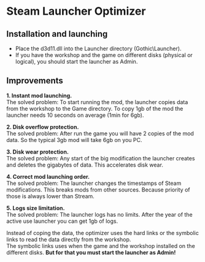 # Steam Launcher Optimizer
## Installation and launching
* Place the d3d11.dll into the Launcher directory (Gothic\Launcher).  
* If you have the workshop and the game on different disks (physical or logical), you should start the launcher as Admin.

## Improvements
**1. Instant mod launching.**  
The solved problem: To start running the mod, the launcher copies data from the workshop to the Game directory. To copy 1gb of the mod the launcher needs 10 seconds on average (1min for 6gb).

**2. Disk overflow protection.**  
The solved problem: After run the game you will have 2 copies of the mod data. So the typical 3gb mod will take 6gb on you PC.

**3. Disk wear protection.**  
The solved problem: Any start of the big modification the launcher creates and deletes the gigabytes of data. This accelerates disk wear.

**4. Correct mod launching order.**  
The solved problem: The launcher changes the timestamps of Steam modifications. This breaks mods from other sources. Because priority of those is always lower than Stream.

**5. Logs size limitation.**  
The solved problem: The launcher logs has no limits. After the year of the active use launcher you can get 1gb of logs.  
  
Instead of coping the data, the optimizer uses the hard links or the symbolic links to read the data directly from the workshop.  
The symbolic links uses when the game and the workshop installed on the different disks. **But for that you must start the launcher as Admin!**

